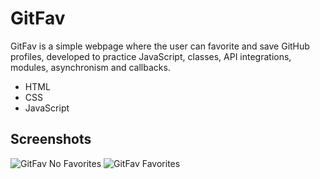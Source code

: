 # GitFav

GitFav is a simple webpage where the user can favorite and save GitHub profiles, developed to practice JavaScript, classes, API integrations, modules, asynchronism and callbacks.

- HTML
- CSS
- JavaScript

## Screenshots

![GitFav No Favorites](https://i.ibb.co/BfqHqXp/image.png)
![GitFav Favorites](https://i.ibb.co/tQs4DfS/image.png)
